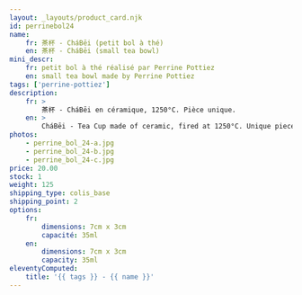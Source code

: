 ```yaml
---
layout: _layouts/product_card.njk
id: perrinebol24
name:
    fr: 茶杯 - CháBēi (petit bol à thé)
    en: 茶杯 - CháBēi (small tea bowl)
mini_descr:
    fr: petit bol à thé réalisé par Perrine Pottiez
    en: small tea bowl made by Perrine Pottiez
tags: ['perrine-pottiez']
description: 
    fr: >
        茶杯 - CháBēi en céramique, 1250°C. Pièce unique.
    en: >
        CháBēi - Tea Cup made of ceramic, fired at 1250°C. Unique piece.
photos:
    - perrine_bol_24-a.jpg
    - perrine_bol_24-b.jpg
    - perrine_bol_24-c.jpg
price: 20.00
stock: 1
weight: 125
shipping_type: colis_base
shipping_point: 2
options:
    fr:
        dimensions: 7cm x 3cm
        capacité: 35ml
    en:
        dimensions: 7cm x 3cm
        capacity: 35ml
eleventyComputed:
    title: '{{ tags }} - {{ name }}'
---
```

